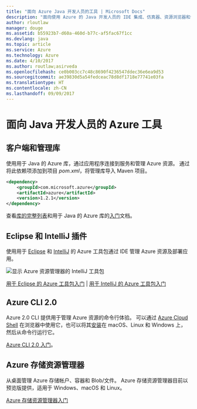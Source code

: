 ```yaml
---
title: "面向 Azure Java 开发人员的工具 | Microsoft Docs"
description: "面向使用 Azure 的 Java 开发人员的 IDE 集成、仿真器、资源浏览器和命令行接口。"
author: rloutlaw
manager: douge
ms.assetid: b55923b7-d60a-460d-b77c-af5fac67f1cc
ms.devlang: java
ms.topic: article
ms.service: Azure
ms.technology: Azure
ms.date: 4/10/2017
ms.author: routlaw;asirveda
ms.openlocfilehash: ce0b003cc7c48c8690f4236547ddec36e6ea9d53
ms.sourcegitcommit: ae39830d5a54fedceac78d8df1718e77741e03fa
ms.translationtype: HT
ms.contentlocale: zh-CN
ms.lasthandoff: 09/09/2017
---
```

# <a name="azure-tools-for-java-developers"></a>面向 Java 开发人员的 Azure 工具

## <a name="client-and-management-libraries"></a>客户端和管理库

使用用于 Java 的 Azure 库，通过应用程序连接到服务和管理 Azure 资源。 通过将此依赖项添加到项目 *pom.xml*，将管理库导入 Maven 项目。

```XML
<dependency>
    <groupId>com.microsoft.azure</groupId>
    <artifactId>azure</artifactId>
    <version>1.2.1</version>
</dependency>
```

查看[库的完整列表](java-sdk-azure-install.md)和用于 Java 的 Azure 库的[入门](java-sdk-azure-get-started.md)文档。

## <a name="eclipse-and-intellij-plugins"></a>Eclipse 和 IntelliJ 插件

使用用于 [Eclipse](eclipse/azure-toolkit-for-eclipse.md) 和 [IntelliJ](intellij/azure-toolkit-for-intellij.md) 的 Azure 工具包通过 IDE 管理 Azure 资源及部署应用。   

![显示 Azure 资源管理器的 IntelliJ 工具包](media/intelliJ-azure-explorer.png)

[用于 Eclipse 的 Azure 工具包入门](https://docs.microsoft.com/azure/app-service-web/app-service-web-eclipse-create-hello-world-web-app) | [用于 IntelliJ 的 Azure 工具包入门](https://docs.microsoft.com/azure/app-service-web/app-service-web-intellij-create-hello-world-web-app) 

## <a name="azure-cli-20"></a>Azure CLI 2.0

Azure 2.0 CLI 提供用于管理 Azure 资源的命令行体验。 可以通过 [Azure Cloud Shell](https://docs.microsoft.com/azure/cloud-shell/overview) 在浏览器中使用它，也可以将其[安装](https://docs.microsoft.com/cli/azure/install-azure-cli)在 macOS、Linux 和 Windows 上，然后从命令行运行它。

[Azure CLI 2.0 入门](https://docs.microsoft.com/cli/azure/get-started-with-azure-cli)。

## <a name="azure-storage-explorer"></a>Azure 存储资源管理器 

从桌面管理 Azure 存储帐户、容器和 Blob/文件。 Azure 存储资源管理器目前以预览版提供，适用于 Windows、macOS 和 Linux。

[Azure 存储资源管理器入门](https://docs.microsoft.com/azure/vs-azure-tools-storage-manage-with-storage-explorer)